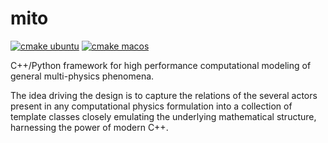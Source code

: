 # mito

[![cmake ubuntu](https://github.com/mitadel/mito/actions/workflows/cmake-ubuntu.yaml/badge.svg)](https://github.com/mitadel/mito/actions/workflows/cmake-ubuntu.yaml)
[![cmake macos](https://github.com/mitadel/mito/actions/workflows/cmake-macos.yaml/badge.svg)](https://github.com/mitadel/mito/actions/workflows/cmake-macos.yaml)

C++/Python framework for high performance computational modeling of general multi-physics phenomena.

The idea driving the design is to capture the relations of the several actors present in any
computational physics formulation into a collection of template classes closely emulating the
underlying mathematical structure, harnessing the power of modern C++.
